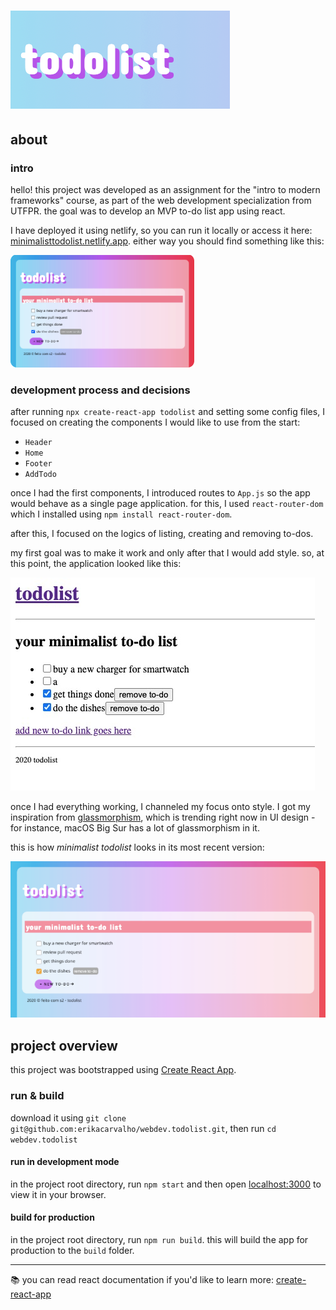 # ![todolist](public/todolist.png)

## about

### intro

hello! this project was developed as an assignment for the "intro to modern frameworks" course, as part of the web
development specialization from UTFPR. the goal was to develop an MVP to-do list app using react.

I have deployed it using netlify, so you can run it locally or access it here:
[minimalisttodolist.netlify.app](https://minimalisttodolist.netlify.app). either way you should find something like
this:

![todolist thumbail](public/thumbnail-todolist.png)

### development process and decisions

after running `npx create-react-app todolist` and setting some config files, I focused on creating the components I
would like to use from the start:
- `Header`
- `Home`
- `Footer`
- `AddTodo`

once I had the first components, I introduced routes to `App.js` so the app would behave as a single page application.
for this, I used `react-router-dom` which I installed using `npm install react-router-dom`.

after this, I focused on the logics of listing, creating and removing to-dos.

my first goal was to make it work and only after that I would add style. so, at this point, the application looked
like this:

![application thumbnail without style](public/todolist-without-style.jpeg)

once I had everything working, I channeled my focus onto style. I got my inspiration from
[glassmorphism](https://uxdesign.cc/glassmorphism-in-user-interfaces-1f39bb1308c9), which is trending right now in UI
design - for instance, macOS Big Sur has a lot of glassmorphism in it.

this is how _minimalist todolist_ looks in its most recent version:

![application thumbnail with style](public/todolist-with-style.png)

## project overview

this project was bootstrapped using [Create React App](https://github.com/facebook/create-react-app).

### run & build

download it using `git clone git@github.com:erikacarvalho/webdev.todolist.git`, then run `cd webdev.todolist`

#### run in development mode
in the project root directory, run `npm start` and then open [localhost:3000](http://localhost:3000)
to view it in your browser.

#### build for production
in the project root directory, run `npm run build`. this will build the app for production to the `build` folder.

-------------
📚 you can read react documentation if you'd like to learn more:
[create-react-app](https://facebook.github.io/create-react-app)
